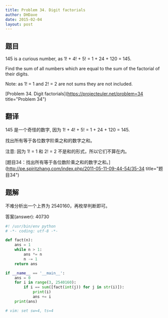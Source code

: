 ```yaml
---
title: Problem 34. Digit factorials
author: DHDave
date: 2015-02-04
layout: post
---
```


## 题目

145 is a curious number, as 1! + 4! + 5! = 1 + 24 + 120 = 145.

Find the sum of all numbers which are equal to the sum of the factorial of their digits.

Note: as 1! = 1 and 2! = 2 are not sums they are not included.

[Problem 34. Digit factorials](https://projecteuler.net/problem=34 title="Problem 34")

## 翻译

145 是一个奇怪的数字, 因为 1! + 4! + 5! = 1 + 24 + 120 = 145.

找出所有等于各位数字阶乘之和的数字之和。

注意: 因为 1! = 1 和 2! = 2 不是和的形式，所以它们不算在内。

[题目34：找出所有等于各位数阶乘之和的数字之和。](http://pe.spiritzhang.com/index.php/2011-05-11-09-44-54/35-34 title="题目34")

## 题解

不难分析出一个上界为 2540160，再枚举判断即可。

答案(answer): 40730

```python
#! /usr/bin/env python
# -*- coding: utf-8 -*-

def fact(n):
    ans = 1
    while n > 1:
        ans *= n
        n -= 1
    return ans

if __name__ == '__main__':
    ans = 0
    for i in range(3, 2540160):
        if i == sum([fact(int(j)) for j in str(i)]):
            print(i)
            ans += i
    print(ans)

# vim: set sw=4, ts=4
```
